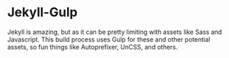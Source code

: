 # Jekyll-Gulp

Jekyll is amazing, but as it can be pretty limiting with assets like Sass and Javascript. This build process uses Gulp for these and other potential assets, so fun things like Autoprefixer, UnCSS, and others.
